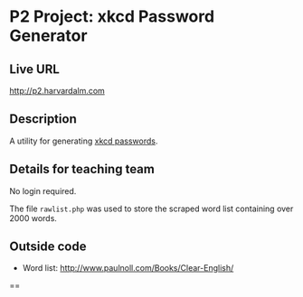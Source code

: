 # P2 Project: xkcd Password Generator

## Live URL
<http://p2.harvardalm.com>

## Description
A utility for generating [xkcd passwords](http://xkcd.com/936/).

## Details for teaching team
No login required.

The file `rawlist.php` was used to store the scraped word list containing over 2000 words.

## Outside code
* Word list: http://www.paulnoll.com/Books/Clear-English/

==

